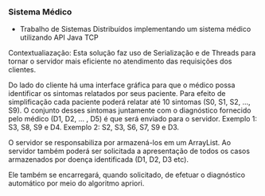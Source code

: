 ### Sistema Médico

 - Trabalho de Sistemas Distribuídos implementando um sistema médico utilizando API Java TCP

Contextualiazação:
Esta solução faz uso de Serialização e de Threads para tornar o servidor mais eficiente no atendimento das requisições dos clientes.

Do lado do cliente há uma interface gráfica para que o médico possa identificar os sintomas relatados por seus paciente. Para efeito de simplificação cada paciente poderá relatar até 10 sintomas (S0, S1, S2, ..., S9). O conjunto desses sintomas juntamente com o diagnóstico fornecido pelo médico (D1, D2, ... , D5) é que será enviado para o servidor. Exemplo 1: S3, S8, S9 e D4. Exemplo 2: S2, S3, S6, S7, S9 e D3.

O servidor se responsabiliza por armazená-los em um ArrayList. Ao servidor também poderá ser solicitada a apresentação de todos os casos armazenados por doença identificada (D1, D2, D3 etc).

Ele também se encarregará, quando solicitado, de efetuar o diagnóstico automático por meio do algoritmo apriori.


